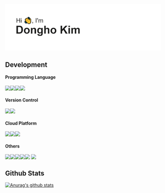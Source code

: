 ![header](header.png)

## Development
#### Programming Language
<img src="https://img.shields.io/badge/python%20-%2314354C.svg?&style=for-the-badge&logo=python&logoColor=white"/><img src="https://img.shields.io/badge/go-%2300ADD8.svg?&style=for-the-badge&logo=go&logoColor=white"/><img src="https://img.shields.io/badge/c%20-%2300599C.svg?&style=for-the-badge&logo=c&logoColor=white"/><img src="https://img.shields.io/badge/scala-%23DC322F.svg?&style=for-the-badge&logo=scala&logoColor=white"/>


#### Version Control 
<img src="https://img.shields.io/badge/github%20-%23121011.svg?&style=for-the-badge&logo=github&logoColor=white"/><img src="https://img.shields.io/badge/gitlab%20-%23181717.svg?&style=for-the-badge&logo=gitlab&logoColor=white"/>


#### Cloud Platform
<img src="https://img.shields.io/badge/Google%20Cloud%20-%234285F4.svg?&style=for-the-badge&logo=google-cloud&logoColor=white"/><img src="https://img.shields.io/badge/Openstack-%23f01742.svg?&style=for-the-badge&logo=openstack&logoColor=white"/><img src="https://img.shields.io/badge/DigitalOcean-%230167ff.svg?&style=for-the-badge&logo=digitalOcean&logoColor=white"/>

#### Others
<img src="https://img.shields.io/badge/travisci%20-%232B2F33.svg?&style=for-the-badge&logo=travis&logoColor=white"/><img src="https://img.shields.io/badge/docker%20-%230db7ed.svg?&style=for-the-badge&logo=docker&logoColor=white"/><img src="https://img.shields.io/badge/kubernetes%20-%23326ce5.svg?&style=for-the-badge&logo=kubernetes&logoColor=white"/><img src="https://img.shields.io/badge/vagrant%20-%231563FF.svg?&style=for-the-badge&logo=vagrant&logoColor=white"/><img src="https://img.shields.io/badge/ansible%20-%231A1918.svg?&style=for-the-badge&logo=ansible&logoColor=white"/>	<img src="https://img.shields.io/badge/Jupyter%20-%23F37626.svg?&style=for-the-badge&logo=Jupyter&logoColor=white" />

## Github Stats
[![Anurag's github stats](https://github-readme-stats.vercel.app/api?username=ekstrah)](https://github.com/anuraghazra/github-readme-stats)